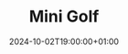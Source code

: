 ---
title: "Mini Golf"
date: 2024-10-02T19:00:00+01:00
end_date: 2024-10-02T23:00:00+01:00
lng: "-1.1506623964757494"
lat: "52.95558046031777"
---